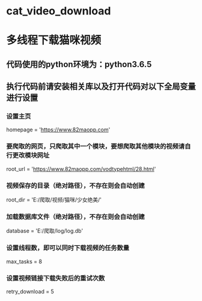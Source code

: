 # cat_video_download
# 多线程下载猫咪视频
## 代码使用的python环境为：python3.6.5
## 执行代码前请安装相关库以及打开代码对以下全局变量进行设置
### 设置主页
homepage = 'https://www.82maopp.com'
### 要爬取的网页，只爬取其中一个模块，要想爬取其他模块的视频请自行更改模块网址
root_url = 'https://www.82maopp.com/vodtypehtml/28.html'
### 视频保存的目录（绝对路径），不存在则会自动创建
root_dir = 'E:/爬取/视频/猫咪/少女绝美/'
### 加载数据库文件（绝对路径），不存在则会自动创建
database = 'E:/爬取/log/log.db'
### 设置线程数，即可以同时下载视频的任务数量
max_tasks = 8
### 设置视频链接下载失败后的重试次数
retry_download = 5
